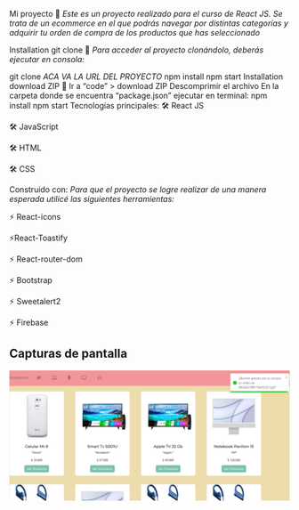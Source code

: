 Mi proyecto 🚀
_Este es un proyecto realizado para el curso de React JS. Se trata de un ecommerce en el que podrás navegar por distintas categorías y adquirir tu orden de compra de los productos que has seleccionado_

Installation git clone 🔧
_Para acceder al proyecto clonándolo, deberás ejecutar en consola:_

git clone  *ACA VA LA URL DEL PROYECTO*
npm install 
npm start
Installation download ZIP 🔧
Ir a “code” > download ZIP
Descomprimir el archivo
En la carpeta donde se encuentra “package.json” ejecutar en terminal: 
npm install
npm start
Tecnologías principales:
🛠️ React JS

🛠️ JavaScript

🛠️ HTML

🛠️ CSS

Construido con:
_Para que el proyecto se logre realizar de una manera esperada utilicé las siguientes herramientas:_

⚡ React-icons

⚡React-Toastify

⚡ React-router-dom

⚡ Bootstrap

⚡ Sweetalert2

⚡ Firebase

## Capturas de pantalla

![alt text](https://github.com/titita/entrega2/blob/develop/docs/Captura%20de%20pantalla_20230106_161531.png)